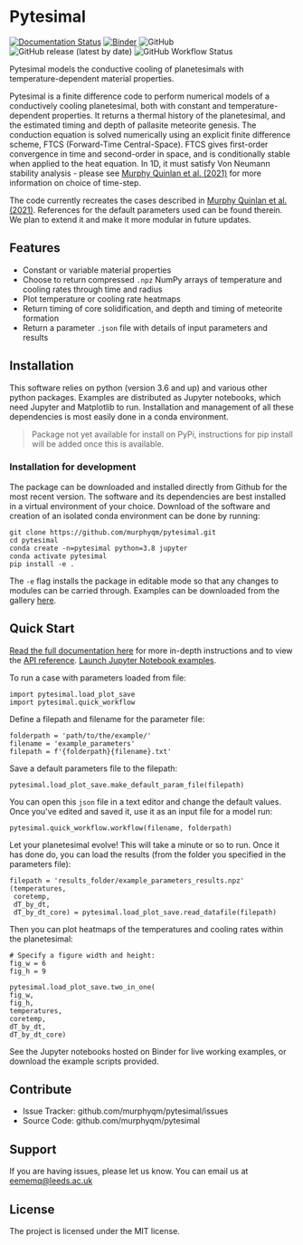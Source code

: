 Pytesimal
========

[![Documentation Status](https://readthedocs.org/projects/pytesimal/badge/?version=latest)](https://pytesimal.readthedocs.io/en/latest/?badge=latest)
[![Binder](https://mybinder.org/badge_logo.svg)](https://mybinder.org/v2/gh/murphyqm/pytesimal/master?filepath=example-notebooks)
![GitHub](https://img.shields.io/github/license/murphyqm/pytesimal)
![GitHub release (latest by date)](https://img.shields.io/github/v/release/murphyqm/pytesimal)
![GitHub Workflow Status](https://img.shields.io/github/workflow/status/murphyqm/pytesimal/Python%20package)


Pytesimal models the conductive cooling of planetesimals with temperature-dependent material properties.

Pytesimal is a finite difference code to perform numerical models of a conductively cooling planetesimal, both with constant and temperature-dependent properties. It returns a thermal history of the planetesimal, and the estimated timing and depth of pallasite meteorite genesis.
The conduction equation is solved numerically using an explicit finite difference scheme, FTCS (Forward-Time Central-Space). FTCS gives first-order convergence in time and second-order in space, and is conditionally stable when applied to the heat equation.
In 1D, it must satisfy Von Neumann stability analysis - please see [Murphy Quinlan et al. (2021)](https://doi.org/10.1029/2020JE006726) for more information on choice of time-step.

The code currently recreates the cases described in [Murphy Quinlan et al. (2021)](https://doi.org/10.1029/2020JE006726). References for the default parameters used can be found therein. We plan to extend it and make it more modular in future updates.

Features
--------

- Constant or variable material properties
- Choose to return compressed `.npz` NumPy arrays of temperature and cooling rates through time and radius
- Plot temperature or cooling rate heatmaps
- Return timing of core solidification, and depth and timing of meteorite formation
- Return a parameter `.json` file with details of input parameters and results

Installation
------------
This software relies on python (version 3.6 and up) and various other python packages. Examples are distributed as Jupyter notebooks, which need Jupyter and Matplotlib to run. Installation and management of all these dependencies is most easily done in a conda environment. 

> Package not yet available for install on PyPi, instructions for pip
> install will be added once this is available.

### Installation for development

The package can be downloaded and installed directly from Github for the most recent version. The software and its dependencies are best installed in a virtual environment of your choice. Download of the software and creation of an isolated conda environment can be done by running:

    git clone https://github.com/murphyqm/pytesimal.git
    cd pytesimal
    conda create -n=pytesimal python=3.8 jupyter
    conda activate pytesimal
    pip install -e .

The `-e` flag installs the package in editable mode so that any changes
to modules can be carried through. Examples can be downloaded from the gallery [here](https://pytesimal.readthedocs.io/en/latest/examples/index.html).

Quick Start
-----------
[Read the full documentation here](https://pytesimal.readthedocs.io/en/latest/pytesimal.html) for more in-depth instructions and to view the [API reference](https://pytesimal.readthedocs.io/en/latest/apiref.html). [Launch Jupyter Notebook examples](https://mybinder.org/v2/gh/murphyqm/pytesimal/master?filepath=example-notebooks).

To run a case with parameters loaded from file:

    import pytesimal.load_plot_save
    import pytesimal.quick_workflow

Define a filepath and filename for the parameter file:

    folderpath = 'path/to/the/example/'
    filename = 'example_parameters'
    filepath = f'{folderpath}{filename}.txt'

Save a default parameters file to the filepath:

    pytesimal.load_plot_save.make_default_param_file(filepath)

You can open this `json` file in a text editor and change the default values. Once you've edited and saved it, use it as an input file for a model run:

    pytesimal.quick_workflow.workflow(filename, folderpath)

Let your planetesimal evolve! This will take a minute or so to run. Once it has done do, you can load the results (from the folder you specified in the parameters file):

    filepath = 'results_folder/example_parameters_results.npz'
    (temperatures,
     coretemp,
     dT_by_dt,
     dT_by_dt_core) = pytesimal.load_plot_save.read_datafile(filepath)

Then you can plot heatmaps of the temperatures and cooling rates within the planetesimal:

    # Specify a figure width and height:
    fig_w = 6
    fig_h = 9
    
    pytesimal.load_plot_save.two_in_one(
    fig_w,
    fig_h,
    temperatures,
    coretemp,
    dT_by_dt,
    dT_by_dt_core)

See the Jupyter notebooks hosted on Binder for live working examples, or download the example scripts provided.

Contribute
----------

- Issue Tracker: github.com/murphyqm/pytesimal/issues
- Source Code: github.com/murphyqm/pytesimal

Support
-------

If you are having issues, please let us know.
You can email us at eememq@leeds.ac.uk

License
-------

The project is licensed under the MIT license.
